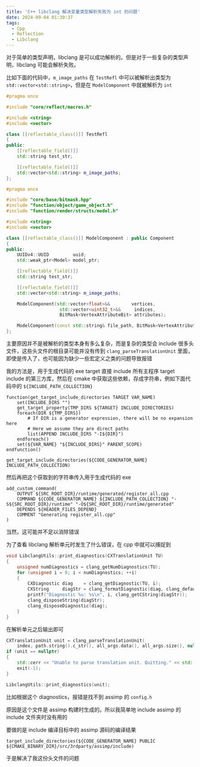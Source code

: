 ```yaml
---
title: 'C++ libclang 解决变量类型解析失败为 int 的问题'
date: 2024-09-04 01:39:37
tags:
  - Cpp
  - Reflection
  - Libclang
---
```


对于简单的类型声明，libclang 是可以成功解析的。但是对于一些复杂的类型声明，libclang 可能会解析失败。

比如下面的代码中，`m_image_paths` 在 `TestRefl` 中可以被解析出类型为 `std::vector<std::string>`，但是在 `ModelComponent` 中就被解析为 `int`

```cpp
#pragma once

#include "core/reflect/macros.h"

#include <string>
#include <vector>

class [[reflectable_class()]] TestRefl
{
public:
    [[reflectable_field()]]
    std::string test_str;

    [[reflectable_field()]]
    std::vector<std::string> m_image_paths;
};
```

```cpp
#pragma once

#include "core/base/bitmask.hpp"
#include "function/object/game_object.h"
#include "function/render/structs/model.h"

#include <string>
#include <vector>

class [[reflectable_class()]] ModelComponent : public Component
{
public:
    UUIDv4::UUID         uuid;
    std::weak_ptr<Model> model_ptr;

    [[reflectable_field()]]
    std::string test_str;

    [[reflectable_field()]]
    std::vector<std::string> m_image_paths;

    ModelComponent(std::vector<float>&&        vertices,
                    std::vector<uint32_t>&&     indices,
                    BitMask<VertexAttributeBit> attributes);

    ModelComponent(const std::string& file_path, BitMask<VertexAttributeBit> attributes);
};
```

主要原因并不是被解析的类型本身有多么复杂，而是复杂的类型会 include 很多头文件，这些头文件的根目录可能并没有传到 `clang_parseTranslationUnit` 里面，即使是传入了，也可能因为缺少一些宏定义之类的问题导致报错

我的方法是，用于生成代码的 exe target 直接 include 所有主程序 target include 的第三方库，然后在 cmake 中获取这些依赖，存成字符串，例如下面代码中的 `${INCLUDE_PATH_COLLECTION}`

```CMakeLists
function(get_target_include_directories TARGET VAR_NAME)  
    set(INCLUDE_DIRS "")  
    get_target_property(TMP_DIRS ${TARGET} INCLUDE_DIRECTORIES)    
    foreach(DIR ${TMP_DIRS})  
        # If DIR is a generator expression, there will be no expansion here
        # Here we assume they are direct paths 
        list(APPEND INCLUDE_DIRS "-I${DIR}")  
    endforeach()   
    set(${VAR_NAME} "${INCLUDE_DIRS}" PARENT_SCOPE)  
endfunction()  

get_target_include_directories(${CODE_GENERATOR_NAME} INCLUDE_PATH_COLLECTION)  
```

然后再把这个获取到的字符串传入用于生成代码的 exe

```CMakeLists
add_custom_command(
    OUTPUT ${SRC_ROOT_DIR}/runtime/generated/register_all.cpp
    COMMAND ${CODE_GENERATOR_NAME} ${INCLUDE_PATH_COLLECTION} "-S${SRC_ROOT_DIR}/runtime" "-O${SRC_ROOT_DIR}/runtime/generated"
    DEPENDS ${HEADER_FILES_DEPEND}
    COMMENT "Generating register_all.cpp"
)
```

当然，这可能并不足以消除错误

为了查看 libclang 解析单元时发生了什么错误，在 cpp 中就可以捕捉到

```cpp
void LibclangUtils::print_diagnostics(CXTranslationUnit TU)
{
    unsigned numDiagnostics = clang_getNumDiagnostics(TU);
    for (unsigned i = 0; i < numDiagnostics; ++i)
    {
        CXDiagnostic diag    = clang_getDiagnostic(TU, i);
        CXString     diagStr = clang_formatDiagnostic(diag, clang_defaultDiagnosticDisplayOptions());
        printf("Diagnostic %u: %s\n", i, clang_getCString(diagStr));
        clang_disposeString(diagStr);
        clang_disposeDiagnostic(diag);
    }
}
```

在解析单元之后输出即可

```cpp
CXTranslationUnit unit = clang_parseTranslationUnit(
    index, path.string().c_str(), all_args.data(), all_args.size(), nullptr, 0, CXTranslationUnit_None);
if (unit == nullptr)
{
    std::cerr << "Unable to parse translation unit. Quitting." << std::endl;
    exit(-1);
}

LibclangUtils::print_diagnostics(unit);
```

比如根据这个 diagnostics，报错是找不到 assimp 的 `config.h`

原因是这个文件是 assimp 构建时生成的。所以我简单地 include assimp 的 include 文件夹时没有用的

要做的是 include 编译目标中的 assimp 源码的编译结果

```
target_include_directories(${CODE_GENERATOR_NAME} PUBLIC ${CMAKE_BINARY_DIR}/src/3rdparty/assimp/include)
```

于是解决了我这份头文件的问题